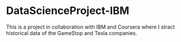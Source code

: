 # DataScienceProject-IBM
This is a project in collaboration with IBM and Coursera where I stract historical data of the GameStop and Tesla companies.
